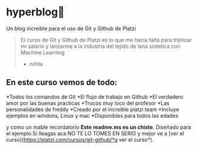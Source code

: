 # hyperblog💙
Un blog increible para el uso de Git y Github de Platzi
>El curso de Git y Github de Platzi es lo que me hacia falta para triplicar mi salario y lanzarme a la industria del tejido de lana sintetica con Machine Learning
> - niñita

## En este curso vemos de todo:
*Todos los comandos de Git
*El flujo de trabajo en Github
*El verdadero amor por las buenas practicas
*Trucos muy loco del profesor
*Las personalidades de freddy
*Creado por el increible platzi team
*Incluye ejemplos en windons, Linux y mac
*Disponibles para todos las edades

y como un mable recordatorio **Este readme.ms es un chiste**. Diseñado 
para el ejemplo.Si lleagas aca NO TE LO TOMES EN SERIO y mejor ve a 
[ver el curso](https://platzi.com/cursos/git-github/*a ver el curso*).